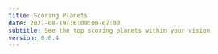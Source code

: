 ```yaml
---
title: Scoring Planets
date: 2021-08-19T16:00:00-07:00
subtitle: See the top scoring planets within your vision
version: 0.6.4
---
```

